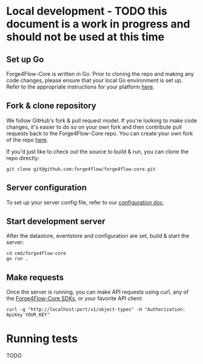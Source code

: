 # Local development - TODO this document is a work in progress and should not be used at this time

## Set up Go

Forge4Flow-Core is written in Go. Prior to cloning the repo and making any code changes, please ensure that your local Go environment is set up. Refer to the appropriate instructions for your platform [here](https://go.dev/).

## Fork & clone repository

We follow GitHub's fork & pull request model. If you're looking to make code changes, it's easier to do so on your own fork and then contribute pull requests back to the Forge4Flow-Core repo. You can create your own fork of the repo [here](https://github.com/forge4flow/forge4flow-core/fork).

If you'd just like to check out the source to build & run, you can clone the repo directly:

```shell
git clone git@github.com:forge4flow/forge4flow-core.git
```

## Server configuration

To set up your server config file, refer to our [configuration doc](/configuration.md).

## Start development server

After the datastore, eventstore and configuration are set, build & start the server:

```shell
cd cmd/forge4flow-core
go run .
```

## Make requests

Once the server is running, you can make API requests using curl, any of the [Forge4Flow-Core SDKs](/README.md#sdks), or your favorite API client:

```shell
curl -g "http://localhost:port/v1/object-types" -H "Authorization: ApiKey YOUR_KEY"
```

# Running tests

TODO